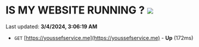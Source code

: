 # IS MY WEBSITE RUNNING ? [![](https://img.shields.io/static/v1?label=Sponsor&message=%E2%9D%A4&logo=GitHub&color=%23fe8e86)](https://github.com/sponsors/<username>)

Last updated: **3/4/2024, 3:06:19 AM**

- `GET` [https://youssefservice.me](https://youssefservice.me) - **Up** (172ms)
